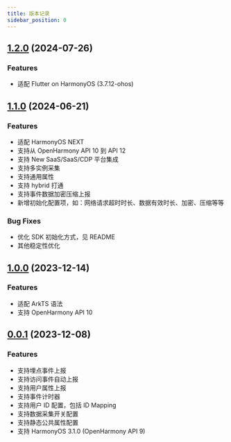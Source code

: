 ```yaml
---
title: 版本记录
sidebar_position: 0
---
```


## [1.2.0](https://github.com/growingio/growingio-sdk-harmonyos/tree/1.2.0) (2024-07-26)

### Features

* 适配 Flutter on HarmonyOS (3.7.12-ohos)

## [1.1.0](https://github.com/growingio/growingio-sdk-harmonyos/tree/1.1.0) (2024-06-21)

### Features

* 适配 HarmonyOS NEXT
* 支持从 OpenHarmony API 10 到 API 12
* 支持 New SaaS/SaaS/CDP 平台集成
* 支持多实例采集
* 支持通用属性
* 支持 hybrid 打通
* 支持事件数据加密压缩上报
* 新增初始化配置项，如：网络请求超时时长、数据有效时长、加密、压缩等等

### Bug Fixes

* 优化 SDK 初始化方式，见 README
* 其他稳定性优化

## [1.0.0](https://github.com/growingio/growingio-sdk-harmonyos/tree/1.0.0) (2023-12-14)

### Features

* 适配 ArkTS 语法
* 支持 OpenHarmony API 10

## [0.0.1](https://github.com/growingio/growingio-sdk-harmonyos/tree/0.0.1) (2023-12-08)

### Features

* 支持埋点事件上报
* 支持访问事件自动上报
* 支持用户属性上报
* 支持事件计时器
* 支持用户 ID 配置，包括 ID Mapping
* 支持数据采集开关配置
* 支持静态公共属性配置
* 支持 HarmonyOS 3.1.0 (OpenHarmony API 9)

